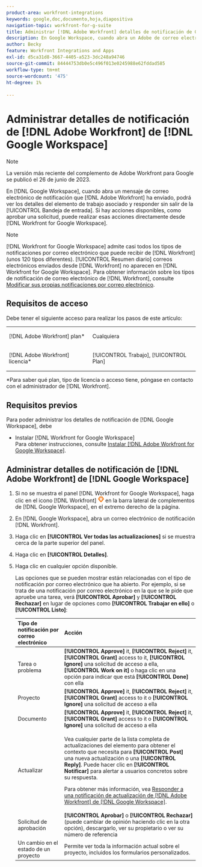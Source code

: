 ```yaml
---
product-area: workfront-integrations
keywords: google,doc,documento,hoja,diapositiva
navigation-topic: workfront-for-g-suite
title: Administrar [!DNL Adobe Workfront] detalles de notificación de Google Workspace
description: En Google Workspace, cuando abra un Adobe de correo electrónico de notificación  [!DNL Workfront]  que haya enviado, podrá ver los detalles del elemento de trabajo asociado y responder sin salir de la Bandeja de entrada. Si hay acciones disponibles, como aprobar una solicitud, puede realizarlas directamente desde Workfront para Google Workspace.
author: Becky
feature: Workfront Integrations and Apps
exl-id: d5ca31d8-3667-4405-a523-3dc248a94746
source-git-commit: 84444753db0e5c496f013e0245988e62fddad585
workflow-type: tm+mt
source-wordcount: '475'
ht-degree: 1%

---
```


# Administrar detalles de notificación de [!DNL Adobe Workfront] de [!DNL Google Workspace]

>[!NOTE]
>
>La versión más reciente del complemento de Adobe Workfront para Google se publicó el 26 de junio de 2023.

En [!DNL Google Workspace], cuando abra un mensaje de correo electrónico de notificación que [!DNL Adobe Workfront] ha enviado, podrá ver los detalles del elemento de trabajo asociado y responder sin salir de la [!UICONTROL Bandeja de entrada]. Si hay acciones disponibles, como aprobar una solicitud, puede realizar esas acciones directamente desde [!DNL Workfront for Google Workspace].

>[!NOTE]
>
> [!DNL Workfront for Google Workspace] admite casi todos los tipos de notificaciones por correo electrónico que puede recibir de [!DNL Workfront] (unos 120 tipos diferentes). [!UICONTROL Resumen diario] correos electrónicos enviados desde [!DNL Workfront] no aparecen en [!DNL Workfront for Google Workspace]. Para obtener información sobre los tipos de notificación de correo electrónico de [!DNL Workfront], consulte [Modificar sus propias notificaciones por correo electrónico](../../workfront-basics/using-notifications/activate-or-deactivate-your-own-event-notifications.md).

## Requisitos de acceso

Debe tener el siguiente acceso para realizar los pasos de este artículo:

<table style="table-layout:auto"> 
 <col> 
 <col> 
 <tbody> 
  <tr> 
   <td role="rowheader">[!DNL Adobe Workfront] plan*</td> 
   <td> <p>Cualquiera</p> </td> 
  </tr> 
  <tr> 
   <td role="rowheader">[!DNL Adobe Workfront] licencia*</td> 
   <td> <p>[!UICONTROL Trabajo], [!UICONTROL Plan]</p> </td> 
  </tr> 
  </tbody> 
</table>

&#42;Para saber qué plan, tipo de licencia o acceso tiene, póngase en contacto con el administrador de [!DNL Workfront].

## Requisitos previos

Para poder administrar los detalles de notificación de [!DNL Google Workspace], debe

* Instalar [!DNL Workfront for Google Workspace]\
   Para obtener instrucciones, consulte [Instalar [!DNL Adobe Workfront for Google Workspace]](../../workfront-integrations-and-apps/workfront-for-g-suite/install-workfront-for-gsuite.md).

## Administrar detalles de notificación de [!DNL Adobe Workfront] de [!DNL Google Workspace]

1. Si no se muestra el panel [!DNL Workfront for Google Workspace], haga clic en el icono [!DNL Workfront] ![](assets/wf-lion-icon.png) en la barra lateral de complementos de [!DNL Google Workspace], en el extremo derecho de la página.
1. En [!DNL Google Workspace], abra un correo electrónico de notificación [!DNL Workfront].
1. Haga clic en **[!UICONTROL Ver todas las actualizaciones]** si se muestra cerca de la parte superior del panel.
1. Haga clic en **[!UICONTROL Detalles]**.
1. Haga clic en cualquier opción disponible.

   Las opciones que se pueden mostrar están relacionadas con el tipo de notificación por correo electrónico que ha abierto. Por ejemplo, si se trata de una notificación por correo electrónico en la que se le pide que apruebe una tarea, verá **[!UICONTROL Aprobar]** y **[!UICONTROL Rechazar]** en lugar de opciones como **[!UICONTROL Trabajar en ello]** o **[!UICONTROL Listo]**:

   <table style="table-layout:auto"> 
    <col> 
    <col> 
    <thead> 
     <tr> 
      <th>Tipo de notificación por correo electrónico</th> 
      <th>Acción</th> 
     </tr> 
    </thead> 
    <tbody> 
     <tr> 
      <td>Tarea o problema</td> 
      <td><strong>[!UICONTROL Approve]</strong> it, <strong>[!UICONTROL Reject]</strong> it, <strong>[!UICONTROL Grant]</strong> access to it, <strong>[!UICONTROL Ignore]</strong> una solicitud de acceso a ella, <strong>[!UICONTROL Work on it]</strong> o haga clic en una opción para indicar que está <strong>[!UICONTROL Done]</strong> con ella</td> 
     </tr> 
     <tr> 
      <td>Proyecto</td> 
      <td><strong>[!UICONTROL Approve]</strong> it, <strong>[!UICONTROL Reject]</strong> it, <strong>[!UICONTROL Grant]</strong> access to it o <strong>[!UICONTROL Ignore]</strong> una solicitud de acceso a ella</td> 
     </tr> 
     <tr> 
      <td>Documento</td> 
      <td><strong>[!UICONTROL Approve]</strong> it, <strong>[!UICONTROL Reject]</strong> it, <strong>[!UICONTROL Grant]</strong> access to it o <strong>[!UICONTROL Ignore]</strong> una solicitud de acceso a ella</td> 
     </tr> 
     <tr> 
      <td>Actualizar </td> 
      <td> <p>Vea cualquier parte de la lista completa de actualizaciones del elemento para obtener el contexto que necesita para <strong>[!UICONTROL Post]</strong> una nueva actualización o una <strong>[!UICONTROL Reply]</strong>. Puede hacer clic en <strong>[!UICONTROL Notificar]</strong> para alertar a usuarios concretos sobre su respuesta. </p> <p>Para obtener más información, vea <a href="../../workfront-integrations-and-apps/workfront-for-g-suite/reply-to-wf-update-notification-from-gsuite.md" class="MCXref xref">Responder a una notificación de actualización de [!DNL Adobe Workfront] de [!DNL Google Workspace]</a>.</p> </td> 
     </tr> 
     <tr> 
      <td>Solicitud de aprobación</td> 
      <td><strong>[!UICONTROL Aprobar]</strong> o <strong>[!UICONTROL Rechazar]</strong> (puede cambiar de opinión haciendo clic en la otra opción), descargarlo, ver su propietario o ver su número de referencia</td> 
     </tr> 
     <tr> 
      <td>Un cambio en el estado de un proyecto</td> 
      <td> Permite ver toda la información actual sobre el proyecto, incluidos los formularios personalizados. </td> 
     </tr> 
    </tbody> 
   </table>
